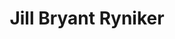 ---
avatar: /images/people/jill-linuxgirl.jpg
avatar_small: /images/people/jill-linuxgirl_small.jpg
bio: ''
homepage: https://linuxchixla.org
instagram: null
linkedin: null
title: Jill Bryant Ryniker
twitter: https://twitter.com/jill_linuxgirl
type: guest
username: jill-linuxgirl
youtube: null
---